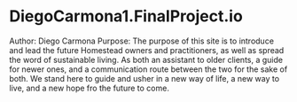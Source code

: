# DiegoCarmona1.FinalProject.io
Author: Diego Carmona
Purpose: The purpose of this site is to introduce and lead the future Homestead owners and practitioners, as well as spread the word of sustainable living. As both an assistant to older clients, a guide for newer ones, and a communication route between the two for the sake of both. We stand here to guide and usher in a new way of life, a new way to live, and a new hope fro the future to come.